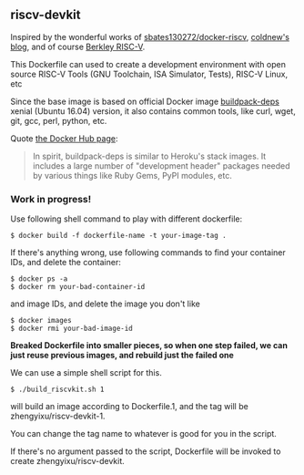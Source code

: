 ## riscv-devkit

Inspired by the wonderful works of [sbates130272/docker-riscv](https://github.com/sbates130272/docker-riscv), 
[coldnew's blog](http://coldnew.github.io), and of course [Berkley RISC-V](https://github.com/riscv).

This Dockerfile can used to create a development environment 
with open source RISC-V Tools (GNU Toolchain, ISA Simulator, Tests), RISC-V Linux, etc

Since the base image is based on official Docker image [buildpack-deps](https://registry.hub.docker.com/_/buildpack-deps/)
xenial (Ubuntu 16.04) version, it also contains common tools, like curl, wget, git, gcc, perl, python, etc.

Quote [the Docker Hub page](https://registry.hub.docker.com/_/buildpack-deps/):
>In spirit, buildpack-deps is similar to Heroku's stack images. It includes a large number of 
>"development header" packages needed by various things like Ruby Gems, PyPI modules, etc.

### Work in progress!

Use following shell command to play with different dockerfile:
```
$ docker build -f dockerfile-name -t your-image-tag .
```

If there's anything wrong, use following commands to find your container IDs, and delete the container:

```
$ docker ps -a
$ docker rm your-bad-container-id
```
and image IDs, and delete the image you don't like

```
$ docker images
$ docker rmi your-bad-image-id
```

**Breaked Dockerfile into smaller pieces, so when one step failed, we can just reuse previous
images, and rebuild just the failed one**

We can use a simple shell script for this.
```
$ ./build_riscvkit.sh 1
```
will build an image according to Dockerfile.1, and the tag will be zhengyixu/riscv-devkit-1.

You can change the tag name to whatever is good for you in the script.

If there's no argument passed to the script, Dockerfile will be invoked to create zhengyixu/riscv-devkit.
